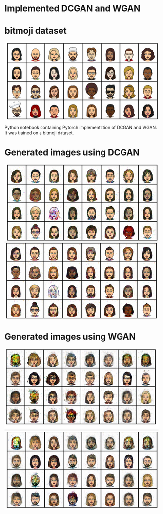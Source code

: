 # Implemented DCGAN and WGAN 

# bitmoji dataset
<img src="https://github.com/indranarendra/Implemented-DCGAN-and-WGAN-on-bitmoji-dataset./blob/main/ganreal1.png"> 

Python notebook containing Pytorch implementation of DCGAN and WGAN. It was trained on a bitmoji dataset.

# Generated images using DCGAN

<img src="https://github.com/indranarendra/Implemented-DCGAN-and-WGAN-on-bitmoji-dataset./blob/main/ganfake1.png">

<img src="https://github.com/indranarendra/Implemented-DCGAN-and-WGAN-on-bitmoji-dataset./blob/main/ganfake.png">



# Generated images using WGAN

<img src="https://github.com/indranarendra/Implemented-DCGAN-and-WGAN-on-bitmoji-dataset./blob/main/wganfake.png">

<img src="https://github.com/indranarendra/Implemented-DCGAN-and-WGAN-on-bitmoji-dataset./blob/main/wganfake1.png">
